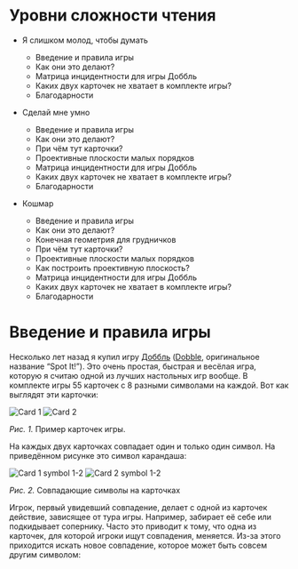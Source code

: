 # Уровни сложности чтения

* Я слишком молод, чтобы думать
  * Введение и правила игры
  * Как они это делают?
  * Матрица инцидентности для игры Доббль
  * Каких двух карточек не хватает в комплекте игры?
  * Благодарности

* Сделай мне умно
  * Введение и правила игры
  * Как они это делают?
  * При чём тут карточки?
  * Проективные плоскости малых порядков
  * Матрица инцидентности для игры Доббль
  * Каких двух карточек не хватает в комплекте игры?
  * Благодарности

* Кошмар
  * Введение и правила игры
  * Как они это делают?
  * Конечная геометрия для грудничков
  * При чём тут карточки?
  * Проективные плоскости малых порядков
  * Как построить проективную плоскость?
  * Матрица инцидентности для игры Доббль
  * Каких двух карточек не хватает в комплекте игры?
  * Благодарности

# Введение и правила игры

Несколько лет назад я купил игру [Доббль](http://www.igroved.ru/games/dobble/) ([Dobble](https://boardgamegeek.com/boardgame/63268/spot-it), оригинальное название “Spot It!”). Это очень простая, быстрая и весёлая игра, которую я считаю одной из лучших настольных игр вообще.
В комплекте игры 55 карточек с 8 разными символами на каждой. Вот как выглядят эти карточки:


![Card 1](https://github.com/Skybladev2/DobbleMathModel/blob/master/images/Dobble1.png) ![Card 2](https://github.com/Skybladev2/DobbleMathModel/blob/master/images/Dobble2.png)

_Рис. 1._ Пример карточек игры.

На каждых двух карточках совпадает один и только один символ. На приведённом рисунке это символ карандаша:

![Card 1 symbol 1-2](https://github.com/Skybladev2/DobbleMathModel/blob/master/images/Dobble1_symbol1-2.png) ![Card 2 symbol 1-2](https://github.com/Skybladev2/DobbleMathModel/blob/master/images/Dobble2_symbol1-2.png)

_Рис. 2._ Совпадающие символы на карточках

Игрок, первый увидевший совпадение, делает с одной из карточек действие, зависящее от тура игры. Например, забирает её себе или подкидывает сопернику.
Часто это приводит к тому, что одна из карточек, для которой игроки ищут совпадения, меняется. Из-за этого приходится искать новое совпадение, которое может быть совсем другим символом:

